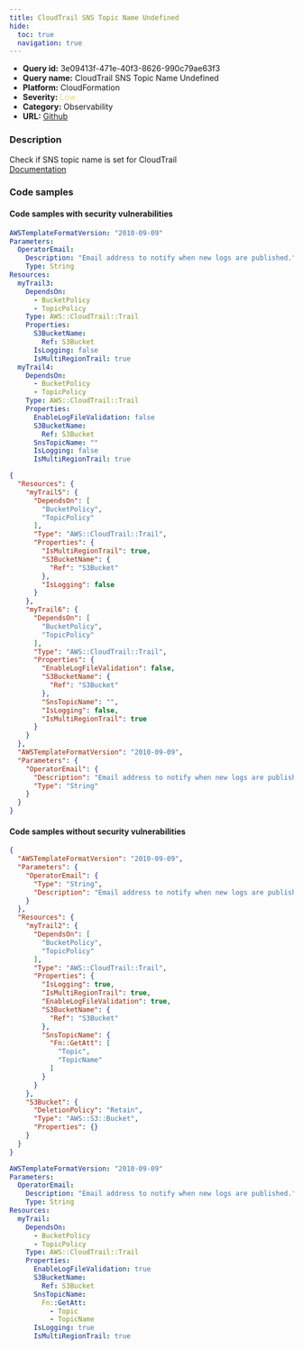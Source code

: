 ```yaml
---
title: CloudTrail SNS Topic Name Undefined
hide:
  toc: true
  navigation: true
---
```


<style>
  .highlight .hll {
    background-color: #ff171742;
  }
  .md-content {
    max-width: 1100px;
    margin: 0 auto;
  }
</style>

-   **Query id:** 3e09413f-471e-40f3-8626-990c79ae63f3
-   **Query name:** CloudTrail SNS Topic Name Undefined
-   **Platform:** CloudFormation
-   **Severity:** <span style="color:#edd57e">Low</span>
-   **Category:** Observability
-   **URL:** [Github](https://github.com/Checkmarx/kics/tree/master/assets/queries/cloudFormation/aws/cloudtrail_sns_topic_name_undefined)

### Description
Check if SNS topic name is set for CloudTrail<br>
[Documentation](https://docs.aws.amazon.com/AWSCloudFormation/latest/UserGuide/aws-resource-cloudtrail-trail.html#cfn-cloudtrail-trail-snstopicname)

### Code samples
#### Code samples with security vulnerabilities
```yaml title="Positive test num. 1 - yaml file" hl_lines="12 22"
AWSTemplateFormatVersion: "2010-09-09"
Parameters:
  OperatorEmail:
    Description: "Email address to notify when new logs are published."
    Type: String
Resources:
  myTrail3:
    DependsOn:
      - BucketPolicy
      - TopicPolicy
    Type: AWS::CloudTrail::Trail
    Properties:
      S3BucketName:
        Ref: S3Bucket
      IsLogging: false
      IsMultiRegionTrail: true
  myTrail4:
    DependsOn:
      - BucketPolicy
      - TopicPolicy
    Type: AWS::CloudTrail::Trail
    Properties:
      EnableLogFileValidation: false
      S3BucketName:
        Ref: S3Bucket
      SnsTopicName: ""
      IsLogging: false
      IsMultiRegionTrail: true

```
```json title="Positive test num. 2 - json file" hl_lines="9 23"
{
  "Resources": {
    "myTrail5": {
      "DependsOn": [
        "BucketPolicy",
        "TopicPolicy"
      ],
      "Type": "AWS::CloudTrail::Trail",
      "Properties": {
        "IsMultiRegionTrail": true,
        "S3BucketName": {
          "Ref": "S3Bucket"
        },
        "IsLogging": false
      }
    },
    "myTrail6": {
      "DependsOn": [
        "BucketPolicy",
        "TopicPolicy"
      ],
      "Type": "AWS::CloudTrail::Trail",
      "Properties": {
        "EnableLogFileValidation": false,
        "S3BucketName": {
          "Ref": "S3Bucket"
        },
        "SnsTopicName": "",
        "IsLogging": false,
        "IsMultiRegionTrail": true
      }
    }
  },
  "AWSTemplateFormatVersion": "2010-09-09",
  "Parameters": {
    "OperatorEmail": {
      "Description": "Email address to notify when new logs are published.",
      "Type": "String"
    }
  }
}

```


#### Code samples without security vulnerabilities
```json title="Negative test num. 1 - json file"
{
  "AWSTemplateFormatVersion": "2010-09-09",
  "Parameters": {
    "OperatorEmail": {
      "Type": "String",
      "Description": "Email address to notify when new logs are published."
    }
  },
  "Resources": {
    "myTrail2": {
      "DependsOn": [
        "BucketPolicy",
        "TopicPolicy"
      ],
      "Type": "AWS::CloudTrail::Trail",
      "Properties": {
        "IsLogging": true,
        "IsMultiRegionTrail": true,
        "EnableLogFileValidation": true,
        "S3BucketName": {
          "Ref": "S3Bucket"
        },
        "SnsTopicName": {
          "Fn::GetAtt": [
            "Topic",
            "TopicName"
          ]
        }
      }
    },
    "S3Bucket": {
      "DeletionPolicy": "Retain",
      "Type": "AWS::S3::Bucket",
      "Properties": {}
    }
  }
}

```
```yaml title="Negative test num. 2 - yaml file"
AWSTemplateFormatVersion: "2010-09-09"
Parameters:
  OperatorEmail:
    Description: "Email address to notify when new logs are published."
    Type: String
Resources:
  myTrail:
    DependsOn:
      - BucketPolicy
      - TopicPolicy
    Type: AWS::CloudTrail::Trail
    Properties:
      EnableLogFileValidation: true
      S3BucketName:
        Ref: S3Bucket
      SnsTopicName:
        Fn::GetAtt:
          - Topic
          - TopicName
      IsLogging: true
      IsMultiRegionTrail: true

```

